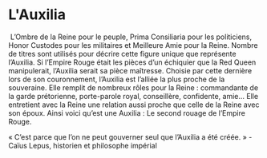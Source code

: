            
# L'Auxilia

 L’Ombre de la Reine pour le peuple, Prima Consiliaria pour les politiciens, Honor Custodes pour les militaires et Meilleure Amie pour la Reine. Nombre de titres sont utilisés pour décrire cette figure unique que représente l’Auxilia. Si l’Empire Rouge était les pièces d’un échiquier que la Red Queen manipulerait, l’Auxilia serait sa pièce maîtresse. Choisie par cette dernière lors de son couronnement, l’Auxilia est l’alliée la plus proche de la souveraine. Elle remplit de nombreux rôles pour la Reine : commandante de la garde prétorienne, porte-parole royal, conseillère, confidente, amie… Elle entretient avec la Reine une relation aussi proche que celle de la Reine avec son époux. Ainsi voici qu’est une Auxilia : Le second rouage de l’Empire Rouge. 

« C’est parce que l’on ne peut gouverner seul que l’Auxilia a été créée. » -Caïus Lepus, historien et philosophe impérial